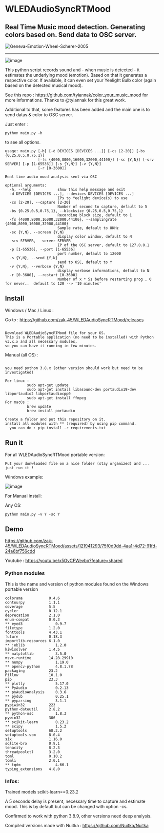 # WLEDAudioSyncRTMood

Real Time Music mood detection. Generating colors based on. Send data to OSC server.
---
![Geneva-Emotion-Wheel-Scherer-2005](https://github.com/zak-45/WLEDAudioSyncRTMood/assets/121941293/cd41abaf-f6cd-4543-bad3-118f1fc1c331)

---
![image](https://github.com/zak-45/WLEDAudioSyncRTMood/assets/121941293/640b9066-5b66-4867-83c3-49d6bb669354)


This python script records sound and - when music is detected - it estimates the underlying mood (emotion). Based on that it generates a respective color. If available, it can even set your Yeelight Bulb color (again based on the detected musical mood). 

See this repo : https://github.com/tyiannak/color_your_music_mood for more informations. Thanks to @tyiannak for this great work.

Additional to that, some features has been added and the main one is to send datas & color to OSC server.

Just enter :
```
python main.py -h
```
to see all options.
```
usage: main.py [-h] [-d DEVICES [DEVICES ...]] [-cs [2-20]] [-bs {0.25,0.5,0.75,1}]
               [-fs {4000,8000,16000,32000,44100}] [-sc {Y,N}] [-srv SERVER] [-p [1-65536]] [-s {Y,N}] [-v {Y,N}]
               [-r [0-3600]]

Real time audio mood analysis sent via OSC

optional arguments:
  -h, --help            show this help message and exit
  -d DEVICES [DEVICES ...], --devices DEVICES [DEVICES ...]
                        IPs to Yeelight device(s) to use
  -cs [2-20], --capture [2-20]
                        Number of second to capture, default to 5
  -bs {0.25,0.5,0.75,1}, --blocksize {0.25,0.5,0.75,1}
                        Recording block size, default to 1
  -fs {4000,8000,16000,32000,44100}, --samplingrate {4000,8000,16000,32000,44100}
                        Sample rate, default to 8KHz
  -sc {Y,N}, --screen {Y,N}
                        display color window, default to N
  -srv SERVER, --server SERVER
                        IP of the OSC server, default to 127.0.0.1
  -p [1-65536], --port [1-65536]
                        port number, default to 12000
  -s {Y,N}, --send {Y,N}
                        send to OSC, default to Y
  -v {Y,N}, --verbose {Y,N}
                        display verbose informations, default to N
  -r [0-3600], --restart [0-3600]
                        Number of x * 5s before restarting prog , 0 for never..  default to 120 --> '10 minutes'
```

## Install

Windows / Mac / Linux :

Go to : https://github.com/zak-45/WLEDAudioSyncRTMood/releases
```

Download WLEDAudioSyncRTMood file for your OS.
This is a Portable application (no need to be installed) with Python v3.x.x and all necessary modules,
so you can have it running in few minutes.

```

Manual (all OS) :
```

you need python 3.8.x (other version should work but need to be investigated)

For linux :
          sudo apt-get update
          sudo apt-get install libasound-dev portaudio19-dev libportaudio2 libportaudiocpp0
          sudo apt-get install ffmpeg
For macOs :
          brew update
          brew install portaudio

Create a folder and put this repository on it.
install all modules with ** (required) by using pip command.
  you can do : pip install -r requirements.txt

```

## Run it 

For all WLEDAudioSyncRTMood portable version:
```
Put your donwloaded file on a nice folder (stay organized) and ...
just run it ! 
```
Windows example:

![image](https://github.com/zak-45/WLEDAudioSyncRTMood/assets/121941293/c0eda3e2-0e5c-47e5-84cb-a44d5bc91646)



For Manual install:

Any OS:
```
python main.py -v Y -sc Y
```

## Demo

https://github.com/zak-45/WLEDAudioSyncRTMood/assets/121941293/75f0d9dd-4aa1-4d72-91fd-24a6bf756cdd

Youtube : https://youtu.be/x5OvCFWevbo?feature=shared

### Python modules 

This is the name and version of python modules found on the Windows portable version
```
colorama            0.4.6
contourpy           1.1.1
coverage            5.5
cycler              0.12.1
deprecation         2.1.0
enum-compat         0.0.3
** eyed3               0.9.7 
filetype            1.2.0
fonttools           4.43.1
future              0.18.3
importlib-resources 6.1.0
** joblib              1.2.0
kiwisolver          1.4.5
** matplotlib          3.5.0
msvc-runtime        14.28.29910
** numpy               1.19.0
** opencv-python       4.8.1.78
packaging           23.2
Pillow              10.1.0
pip                 23.3
** plotly              5.17.0
** PyAudio             0.2.13
** pyAudioAnalysis     0.3.6
** pydub               0.25.1
** pyparsing           3.1.1
pypiwin32           223
python-dateutil     2.8.2
** python-osc          1.8.3
pywin32             306
** scikit-learn        0.23.2
** scipy               1.5.2
setuptools          68.2.2
setuptools-scm      8.0.4
six                 1.16.0
sqlite-bro          0.9.1
tenacity            8.2.3
threadpoolctl       3.2.0
toml                0.10.2
tomli               2.0.1
** tqdm                4.66.1
typing_extensions   4.8.0
```

### Infos:

Trained models scikit-learn==0.23.2

A 5 seconds delay is present, necessary time to capture and estimate mood. This is by default but can be changed with option -cs.

Confirmed to work with python 3.8.9, other versions need deep analysis.

Compiled versions made with Nuitka : https://github.com/Nuitka/Nuitka


